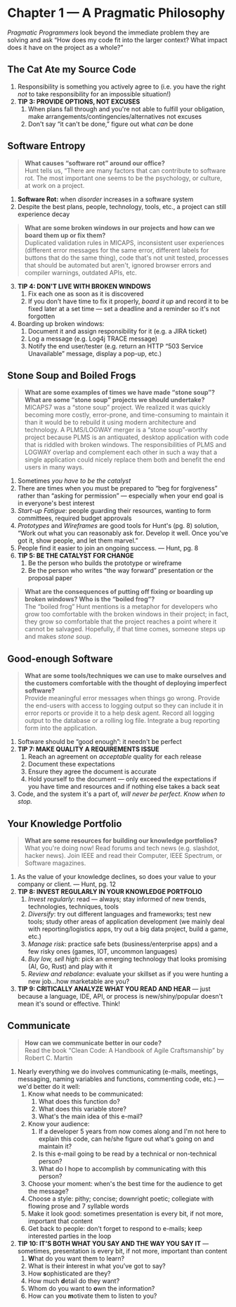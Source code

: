 # Chapter 1 — A Pragmatic Philosophy

_Pragmatic Programmers_ look beyond the immediate problem they are solving and ask “How does my code fit into the larger context? What impact does it have on the project as a whole?”

## The Cat Ate my Source Code

1. Responsibility is something you actively agree to (i.e. you have the right _not_ to take responsibility for an impossible situation!)
2. **TIP 3: PROVIDE OPTIONS, NOT EXCUSES**
    1. When plans fall through and you're not able to fulfill your obligation, make arrangements/contingencies/alternatives not excuses
    2. Don't say “it can't be done,” figure out what *can* be done

## Software Entropy

> **What causes “software rot” around our office?**<br/>
> Hunt tells us, “There are many factors that can contribute to software rot. The most important one seems to be the psychology, or culture, at work on a project.

1. **Software Rot:** when *disorder* increases in a software system
2. Despite the best plans, people, technology, tools, etc., a project can still experience decay

> **What are some broken windows in our projects and how can we board them up or fix them?**<br/>
> Duplicated validation rules in MICAPS, inconsistent user experiences (different error messages for the same error, different labels for buttons that do the same thing), code that's not unit tested, processes that should be automated but aren't, ignored browser errors and compiler warnings, outdated APIs, etc.

3. **TIP 4: DON'T LIVE WITH BROKEN WINDOWS** 
    1. Fix each one as soon as it is discovered
    2. If you don't have time to fix it properly, *board it up* and record it to be fixed later at a set time — set a deadline and a reminder so it's not forgotten
4. Boarding up broken windows: 
    1. Document it and assign responsibility for it (e.g. a JIRA ticket)
    2. Log a message (e.g. Log4j TRACE message)
    3. Notify the end user/tester (e.g. return an HTTP “503 Service Unavailable” message, display a pop-up, etc.)

## Stone Soup and Boiled Frogs

> **What are some examples of times we have made “stone soup”? What are some “stone soup” projects we should undertake?**<br/>
> MICAPS7 was a “stone soup” project. We realized it was quickly becoming more costly, error-prone, and time-consuming to maintain it than it would be to rebuild it using modern architecture and technology. A PLMS/LOGWAY merger is a “stone soup”-worthy project because PLMS is an antiquated, desktop application with code that is riddled with broken windows. The responsibilities of PLMS and LOGWAY overlap and complement each other in such a way that a single application could nicely replace them both and benefit the end users in many ways.

1. Sometimes _you have to be the catalyst_
2. There are times when you must be prepared to “beg for forgiveness” rather than “asking for permission” — especially when your end goal is in everyone's best interest
3. _Start-up Fatigue_: people guarding their resources, wanting to form committees, required budget approvals
4. _Prototypes_ and _Wireframes_ are good tools for Hunt's (pg. 8) solution, “Work out what you can reasonably ask for. Develop it well. Once you've got it, show people, and let them marvel.”
5. People find it easier to join an ongoing success. — Hunt, pg. 8
6. **TIP 5: BE THE CATALYST FOR CHANGE**
    1. Be the person who builds the prototype or wireframe
    2. Be the person who writes “the way forward” presentation or the proposal paper

> **What are the consequences of putting off fixing or boarding up broken windows? Who is the “boiled frog”?**<br/>
> The “boiled frog” Hunt mentions is a metaphor for developers who grow too comfortable with the broken windows in their project; in fact, they grow so comfortable that the project reaches a point where it cannot be salvaged. Hopefully, if that time comes, someone steps up and makes *stone soup*.

## Good-enough Software

> **What are some tools/techniques we can use to make ourselves and the customers comfortable with the thought of deploying imperfect software?**<br/>
> Provide meaningful error messages when things go wrong. Provide the end-users with access to logging output so they can include it in error reports or provide it to a help desk agent. Record all logging output to the database or a rolling log file. Integrate a bug reporting form into the application.

1. Software should be “good enough”: it needn't be perfect
2. **TIP 7: MAKE QUALITY A REQUIREMENTS ISSUE**
    1. Reach an agreement on *acceptable* quality for each release
    2. Document these expectations
    3. Ensure they agree the document is accurate
    4. Hold yourself to the document — only exceed the expectations if you have time and resources and if nothing else takes a back seat
3. Code, and the system it's a part of, *will never be perfect*. _Know when to stop._

## Your Knowledge Portfolio

> **What are some resources for building our knowledge portfolios?**<br/>
> What you're doing now! Read forums and tech news (e.g. slashdot, hacker news). Join IEEE and read their Computer, IEEE Spectrum, or Software magazines.

1. As the value of your knowledge declines, so does your value to your company or client. — Hunt, pg. 12
2. **TIP 8: INVEST REGULARLY IN YOUR KNOWLEDGE PORTFOLIO**
    1. _Invest regularly_: read — always; stay informed of new trends, technologies, techniques, tools
    2. _Diversify_: try out different languages and frameworks; test new tools; study other areas of application development (we mainly deal with reporting/logistics apps, try out a big data project, build a game, etc.)
    3. _Manage risk_: practice safe bets (business/enterprise apps) and a few risky ones (games, IOT, uncommon languages)
    4. _Buy low, sell high_: pick an emerging technology that looks promising (AI, Go, Rust) and play with it
    5. _Review and rebalance_: evaluate your skillset as if you were hunting a new job...how marketable are you?
3. **TIP 9: CRITICALLY ANALYZE WHAT YOU READ AND HEAR** — just because a language, IDE, API, or process is new/shiny/popular doesn't mean it's sound or effective. Think!

## Communicate

> **How can we communicate better in our code?**<br/>
> Read the book “Clean Code: A Handbook of Agile Craftsmanship” by Robert C. Martin

1. Nearly everything we do involves communicating (e-mails, meetings, messaging, naming variables and functions, commenting code, etc.) — we'd better do it well:
    1. Know what needs to be communicated: 
        1. What does this function do? 
        2. What does this variable store? 
        3. What's the main idea of this e-mail?
    2. Know your audience: 
        1. If a developer 5 years from now comes along and I'm not here to explain this code, can he/she figure out what's going on and maintain it? 
        2. Is this e-mail going to be read by a technical or non-technical person?
        3.  What do I hope to accomplish by communicating with this person?
    3. Choose your moment: when's the best time for the audience to get the message?
    4. Choose a style: pithy; concise; downright poetic; collegiate with flowing prose and 7 syllable words
    5. Make it look good: sometimes presentation is every bit, if not more, important that content
    6. Get back to people: don't forget to respond to e-mails; keep interested parties in the loop
2. **TIP 10: IT'S BOTH WHAT YOU SAY AND THE WAY YOU SAY IT** — sometimes, presentation is every bit, if not more, important than content
    1. **W**hat do you want them to learn?
    2. What is their **i**nterest in what you’ve got to say?
    3. How **s**ophisticated are they?
    4. How much **d**etail do they want?
    5. Whom do you want to **o**wn the information?
    6. How can you **m**otivate them to listen to you?
